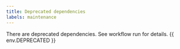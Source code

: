 ```yaml
---
title: Deprecated dependencies
labels: maintenance
---
```

There are deprecated dependencies. See workflow run for details.
{{ env.DEPRECATED }}
